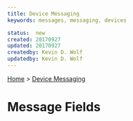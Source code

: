 ```yaml
---
title: Device Messaging
keywords: messages, messaging, devices

status:  new
created: 20170927
updated: 20170927
createdby: Kevin D. Wolf
updatedby: Kevin D. Wolf
---
```

[Home](../Index.md) > [Device Messaging](Index.md)

# Message Fields

